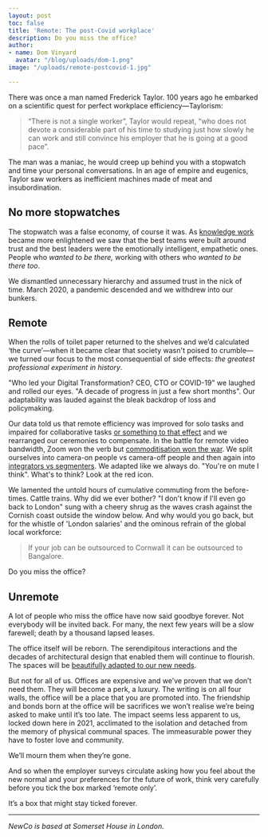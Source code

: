 ```yaml
---
layout: post
toc: false
title: 'Remote: The post-Covid workplace'
description: Do you miss the office?
author:
- name: Dom Vinyard
  avatar: "/blog/uploads/dom-1.png"
image: "/uploads/remote-postcovid-1.jpg"

---
```

There was once a man named Frederick Taylor. 100 years ago he embarked on a scientific quest for perfect workplace efficiency—Taylorism:

> “There is not a single worker”, Taylor would repeat, “who does not devote a considerable part of his time to studying just how slowly he can work and still convince his employer that he is going at a good pace”.

The man was a maniac, he would creep up behind you with a stopwatch and time your personal conversations. In an age of empire and eugenics, Taylor saw workers as inefficient machines made of meat and insubordination.

## No more stopwatches

The stopwatch was a false economy, of course it was. As [knowledge work](https://en.wikipedia.org/wiki/Knowledge_worker) became more enlightened we saw that the best teams were built around trust and the best leaders were the emotionally intelligent, empathetic ones. People who _wanted to be there,_ working with others who _wanted to be there_ _too_.

We dismantled unnecessary hierarchy and assumed trust in the nick of time. March 2020, a pandemic descended and we withdrew into our bunkers.

## Remote

When the rolls of toilet paper returned to the shelves and we’d calculated ‘the curve’—when it became clear that society wasn't poised to crumble—we turned our focus to the most consequential of side effects: _the greatest professional experiment in history_.

"Who led your Digital Transformation? CEO, CTO or COVID-19" we laughed and rolled our eyes. "A decade of progress in just a few short months". Our adaptability was lauded against the bleak backdrop of loss and policymaking.

Our data told us that remote efficiency was improved for solo tasks and impaired for collaborative tasks [or something to that effect](https://www.bcg.com/publications/2020/valuable-productivity-gains-covid-19) and we rearranged our ceremonies to compensate. In the battle for remote video bandwidth, Zoom won the verb but [commoditisation won the war](https://www.ben-evans.com/benedictevans/2020/6/22/zoom-and-the-next-video). We split ourselves into camera-on people vs camera-off people and then again into [integrators vs segmenters](https://newco.ooo/blog/2020/05/05/Work-Life.html). We adapted like we always do. "You're on mute I think". What's to think? Look at the red icon.

We lamented the untold hours of cumulative commuting from the before-times. Cattle trains. Why did we ever bother? "I don't know if I'll even go back to London" sung with a cheery shrug as the waves crash against the Cornish coast outside the window below. And why would you go back, but for the whistle of 'London salaries' and the ominous refrain of the global local workforce:

> If your job can be outsourced to Cornwall it can be outsourced to Bangalore.

Do you miss the office?

## Unremote

A lot of people who miss the office have now said goodbye forever. Not everybody will be invited back. For many, the next few years will be a slow farewell; death by a thousand lapsed leases.

The office itself will be reborn. The serendipitous interactions and the decades of architectural design that enabled them will continue to flourish. The spaces will be [beautifully adapted to our new needs](https://www.dezeen.com/2020/06/11/woods-bagot-office-layouts-post-coronavirus).

But not for all of us. Offices are expensive and we’ve proven that we don’t need them. They will become a perk, a luxury. The writing is on all four walls, the office will be a place that you are promoted into. The friendship and bonds born at the office will be sacrifices we won’t realise we’re being asked to make until it’s too late. The impact seems less apparent to us, locked down here in 2021, acclimated to the isolation and detached from the memory of physical communal spaces. The immeasurable power they have to foster love and community.

We’ll mourn them when they’re gone.

And so when the employer surveys circulate asking how you feel about the new normal and your preferences for the future of work, think very carefully before you tick the box marked ‘remote only’.

It’s a box that might stay ticked forever.

***

_NewCo is based at Somerset House in London._
